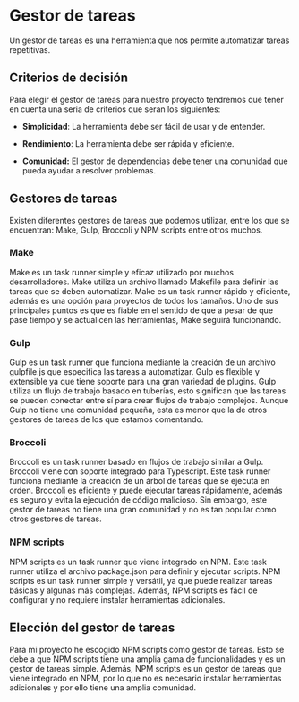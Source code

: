 # Gestor de tareas

Un gestor de tareas es una herramienta que nos permite automatizar tareas repetitivas.

## Criterios de decisión

Para elegir el gestor de tareas para nuestro proyecto tendremos que tener en cuenta una seria de criterios que seran los siguientes:

- **Simplicidad**: La herramienta debe ser fácil de usar y de entender.

- **Rendimiento**: La herramienta debe ser rápida y eficiente.

- **Comunidad:** El gestor de dependencias debe tener una comunidad que pueda ayudar a resolver problemas.


## Gestores de tareas

Existen diferentes gestores de tareas que podemos utilizar, entre los que se encuentran: Make, Gulp, Broccoli y NPM scripts entre otros muchos.

### Make

Make es un task runner simple y eficaz utilizado por muchos desarrolladores. Make utiliza un archivo llamado Makefile para definir las tareas que se deben automatizar. Make es un task runner rápido y eficiente, además es una opción para proyectos de todos los tamaños. Uno de sus principales puntos es que es fiable en el sentido de que a pesar de que pase tiempo y se actualicen las herramientas, Make seguirá funcionando.

### Gulp

Gulp es un task runner que funciona mediante la creación de un archivo gulpfile.js que especifica las tareas a automatizar. Gulp es flexible y extensible ya que tiene soporte para una gran variedad de plugins. Gulp utiliza un flujo de trabajo basado en tuberías, esto significan que las tareas se pueden conectar entre sí para crear flujos de trabajo complejos. Aunque Gulp no tiene una comunidad pequeña, esta es menor que la de otros gestores de tareas de los que estamos comentando.

### Broccoli

Broccoli es un task runner basado en flujos de trabajo similar a Gulp. Broccoli viene con soporte integrado para Typescript. Este task runner funciona mediante la creación de un árbol de tareas que se ejecuta en orden. Broccoli es eficiente y puede ejecutar tareas rápidamente, además es seguro y evita la ejecución de código malicioso. Sin embargo, este gestor de tareas no tiene una gran comunidad y no es tan popular como otros gestores de tareas.


### NPM scripts
NPM scripts es un task runner que viene integrado en NPM. Este task runner utiliza el archivo package.json para definir y ejecutar scripts. NPM scripts es un task runner simple y versátil, ya que puede realizar tareas básicas y algunas más complejas. Además, NPM scripts es fácil de configurar y no requiere instalar herramientas adicionales.

## Elección del gestor de tareas

Para mi proyecto he escogido NPM scripts como gestor de tareas. Esto se debe a que NPM scripts tiene una amplia gama de funcionalidades y es un gestor de tareas simple. Además, NPM scripts es un gestor de tareas que viene integrado en NPM, por lo que no es necesario instalar herramientas adicionales y por ello tiene una amplia comunidad.